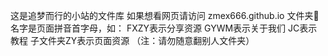 这是追梦而行的小站的文件库
如果想看网页请访问 zmex666.github.io
文件夹📁名字是页面拼音首字母，如：
FXZY表示分享资源
GYWM表示关于我们
JC表示教程
子文件夹ZY表示页面资源
（注：请勿随意翻别人文件夹）






